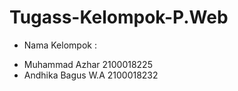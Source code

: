 # Tugass-Kelompok-P.Web
* Nama Kelompok :
- Muhammad Azhar       2100018225
- Andhika Bagus W.A    2100018232

